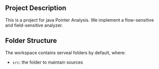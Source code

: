 ## Project Description

This is a project for java Pointer Analysis. We implement a flow-sensitive and field-sensitive analyzer.

## Folder Structure

The workspace contains serveal folders by default, where:

- `src`: the folder to maintain sources

